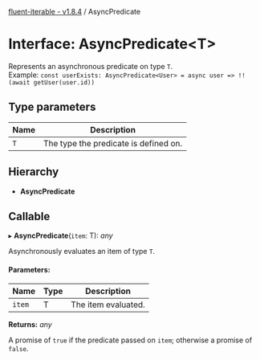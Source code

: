 [fluent-iterable - v1.8.4](../README.md) / AsyncPredicate

# Interface: AsyncPredicate<T\>

Represents an asynchronous predicate on type `T`.<br>
  Example: `const userExists: AsyncPredicate<User> = async user => !!(await getUser(user.id))`

## Type parameters

Name | Description |
------ | ------ |
`T` | The type the predicate is defined on.    |

## Hierarchy

* **AsyncPredicate**

## Callable

▸ **AsyncPredicate**(`item`: T): *any*

Asynchronously evaluates an item of type `T`.

#### Parameters:

Name | Type | Description |
------ | ------ | ------ |
`item` | T | The item evaluated.   |

**Returns:** *any*

A promise of `true` if the predicate passed on `item`; otherwise a promise of `false`.
